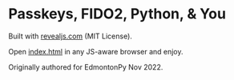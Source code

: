 # Passkeys, FIDO2, Python, & You

Built with [revealjs.com](https://revealjs.com/) (MIT License).

Open [index.html](index.html) in any JS-aware browser and enjoy.

Originally authored for EdmontonPy Nov 2022.
